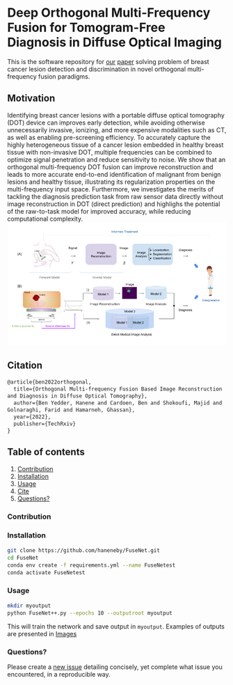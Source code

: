 # Deep Orthogonal Multi-Frequency Fusion for Tomogram-Free Diagnosis in Diffuse Optical Imaging
This is the software repository for [our](https://www2.cs.sfu.ca/~hamarneh/ecopy/techrxiv_21574533.pdf) [paper](#cite) solving problem of breast cancer lesion detection and discrimination in novel orthogonal multi-frequency fusion paradigms.
## Motivation
Identifying breast cancer lesions with a portable diffuse optical tomography (DOT) device can improves early detection, while avoiding otherwise unnecessarily invasive, ionizing, and more expensive modalities such as CT, as well as enabling pre-screening efficiency. 
To accurately capture the highly heterogeneous tissue of a cancer lesion embedded in healthy breast tissue with non-invasive DOT, multiple frequencies can be combined to optimize signal penetration and reduce sensitivity to noise.
We show that an orthogonal multi-frequency DOT fusion can improve reconstruction and leads to more accurate end-to-end identification of malignant from benign lesions and healthy tissue, illustrating its regularization properties on the multi-frequency input space. Furthermore, we investigates the merits of tackling the diagnosis prediction task from raw sensor data directly without image reconstruction in DOT (direct prediction) and highlighs the potential of the raw-to-task model for improved accuracy, while reducing computational complexity.
![Fig1_TMI2](FuseNet/Images/Fig1_TMI2.png)

## Citation
<a name="Cite"></a>
```bibtext
@article{ben2022orthogonal,
  title={Orthogonal Multi-frequency Fusion Based Image Reconstruction and Diagnosis in Diffuse Optical Tomography},
  author={Ben Yedder, Hanene and Cardoen, Ben and Shokoufi, Majid and Golnaraghi, Farid and Hamarneh, Ghassan},
  year={2022},
  publisher={TechRxiv}
}
```

## Table of contents
1. [Contribution](#contribution)
2. [Installation](#install)
3. [Usage](#usage)
4. [Cite](#cite)
6. [Questions?](#faq)

### Contribution
<a name="contribution"></a>

### Installation
<a name="install"></a>

```bash
git clone https://github.com/haneneby/FuseNet.git  
cd FuseNet
conda env create -f requirements.yml --name FuseNetest
conda activate FuseNetest
```
### Usage
<a name="usage"></a>
```bash
mkdir myoutput
python FuseNet++.py --epochs 10 --outputroot myoutput
```
This will train the network and save output in `myoutput`.
Examples of outputs are presented in [Images](FuseNet/Images) 
<!--![images/reconst](FuseNet/Images/test_generated_image-19.png?=100x100)-->


### Questions?
<a name="faq"></a>
Please create a [new issue](https://github.com/haneneby/FuseNet/issues/new/choose)  detailing concisely, yet complete what issue you encountered, in a reproducible way.

